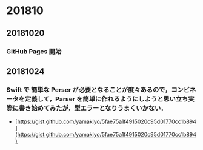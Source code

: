 # 201810

## 20181020
### GitHub Pages 開始

## 20181024
### Swift で 簡単な Perser が必要となることが度々あるので，コンビネータを定義して，Parser を簡単に作れるようにしようと思い立ち実際に書き始めてみたが，型エラーとなりうまくいかない．
* [https://gist.github.com/yamakiyo/5fae75a1f4915020c95d01770cc1b894](https://gist.github.com/yamakiyo/5fae75a1f4915020c95d01770cc1b894)
